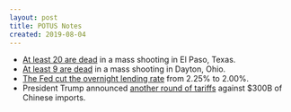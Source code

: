 ```yaml
---
layout: post
title: POTUS Notes
created: 2019-08-04
---
```


- [At least 20 are dead](https://www.elpasotimes.com/story/news/crime/2019/08/03/el-paso-police-report-shooter-walmart-cielo-vista-mall/1910012001/) in a mass shooting in El Paso, Texas.
- [At least 9 are dead](https://www.daytondailynews.com/news/crime--law/police-responding-active-shooting-oregon-district/dHOvgFCs726CylnDLdZQxM/) in a mass shooting in Dayton, Ohio.
- [The Fed cut the overnight lending rate](https://www.reuters.com/article/us-jp-morgan-rate-cut/major-us-banks-lower-benchmark-interest-rates-following-fed-rate-cut-idUSKCN1UQ2GI) from 2.25% to 2.00%.
- President Trump announced [another round of tariffs](https://www.nytimes.com/2019/08/02/us/trump-china-trade-war-tariffs.html) against $300B of Chinese imports.
